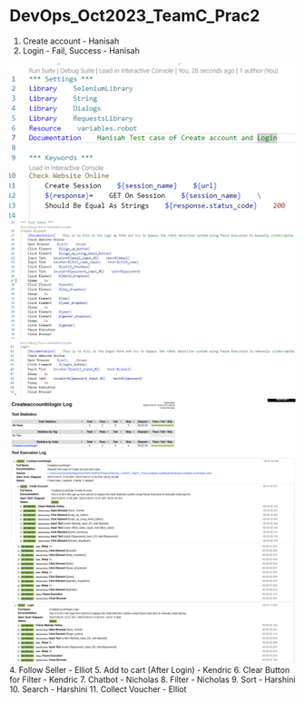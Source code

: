# DevOps_Oct2023_TeamC_Prac2
1. Create account - Hanisah
2. Login - Fail, Success - Hanisah

![alt text](/screenshots/hanisah_1.png)
![alt text](/screenshots/hanisah_2.png)
![alt text](/screenshots/hanisah_3.png)
![alt text](/screenshots/hanisah_4.png)
![alt text](/screenshots/hanisah_5.png)
4. Follow Seller - Elliot
5. Add to cart (After Login) - Kendric
6.  Clear Button for Filter - Kendric
7.  Chatbot - Nicholas
8.  Filter - Nicholas
9.  Sort - Harshini
10.  Search - Harshini
11.  Collect Voucher - Elliot
